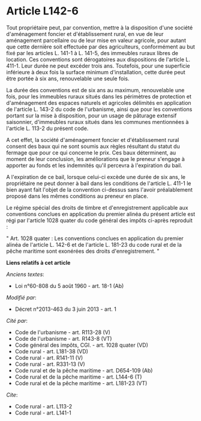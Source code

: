 # Article L142-6

Tout propriétaire peut, par convention, mettre à la disposition d'une société d'aménagement foncier et d'établissement rural,
en vue de leur aménagement parcellaire ou de leur mise en valeur agricole, pour autant que cette dernière soit effectuée par
des agriculteurs, conformément au but fixé par les articles L. 141-1 à L. 141-5, des immeubles ruraux libres de location. Ces
conventions sont dérogatoires aux dispositions de l'article L. 411-1. Leur durée ne peut excéder trois ans. Toutefois, pour
une superficie inférieure à deux fois la surface minimum d'installation, cette durée peut être portée à six ans, renouvelable
une seule fois. 

La durée des conventions est de six ans au maximum, renouvelable une fois, pour les immeubles ruraux situés dans les
périmètres de protection et d'aménagement des espaces naturels et agricoles délimités en application de l'article L. 143-2 du
code de l'urbanisme, ainsi que pour les conventions portant sur la mise à disposition, pour un usage de pâturage extensif
saisonnier, d'immeubles ruraux situés dans les communes mentionnées à l'article L. 113-2 du présent code.

A cet effet, la société d'aménagement foncier et d'établissement rural consent des baux qui ne sont soumis aux règles
résultant du statut du fermage que pour ce qui concerne le prix. Ces baux déterminent, au moment de leur conclusion, les
améliorations que le preneur s'engage à apporter au fonds et les indemnités qu'il percevra à l'expiration du bail.

A l'expiration de ce bail, lorsque celui-ci excède une durée de six ans, le propriétaire ne peut donner à bail dans les
conditions de l'article L. 411-1 le bien ayant fait l'objet de la convention ci-dessus sans l'avoir préalablement proposé
dans les mêmes conditions au preneur en place. 

Le régime spécial des droits de timbre et d'enregistrement applicable aux conventions conclues en application du premier
alinéa du présent article est régi par l'article 1028 quater du code général des impôts ci-après reproduit : 

" Art. 1028 quater : Les conventions conclues en application du premier alinéa de l'article L. 142-6 et de l'article L.
181-23 du code rural et de la pêche maritime sont exonérées des droits d'enregistrement. "

**Liens relatifs à cet article**

_Anciens textes_:

  - Loi n°60-808 du 5 août 1960 - art. 18-1 (Ab)

_Modifié par_:

  - Décret n°2013-463 du 3 juin 2013 - art. 1

_Cité par_:

  - Code de l'urbanisme - art. R113-28 (V)
  - Code de l'urbanisme - art. R143-8 (VT)
  - Code général des impôts, CGI. - art. 1028 quater (VD)
  - Code rural - art. L181-38 (VD)
  - Code rural - art. R141-11 (V)
  - Code rural - art. R331-13 (V)
  - Code rural et de la pêche maritime - art. D654-109 (Ab)
  - Code rural et de la pêche maritime - art. L144-6 (T)
  - Code rural et de la pêche maritime - art. L181-23 (VT)

_Cite_:

  - Code rural - art. L113-2
  - Code rural - art. L141-1
